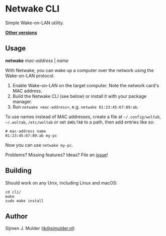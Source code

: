 Netwake CLI
===========
Simple Wake-on-LAN utility.

**[Other versions](..)**

Usage
-----
**netwake** *mac-address* | *name*

With Netwake, you can wake up a computer over the network using the
Wake-on-LAN protocol.

 1. Enable Wake-on-LAN on the target computer. Note the network card's
    MAC address.
 2. Build the Netwake CLI (see below) or install it with your package
    manager.
 3. Run `netwake <mac-address>`, e.g. `netwake 01:23:45:67:89:ab`.

To use names instead of MAC addresses, create a file at
`~/.config/woltab`, `~/.woltab`, `/etc/woltab` or set `$WOLTAB` to a
path, then add entries like so:

    # mac-address name
    01:23:45:67:89:ab my-pc

Now you can use `netwake my-pc`.

Problems? Missing features? Ideas? File an
[issue](https://github.com/sjmulder/netwake/issues)!

Building
--------
Should work on any Unix, including Linux and macOS:

    cd cli/
    make
    sudo make install

Author
------
Sijmen J. Mulder (<ik@sjmulder.nl>)

